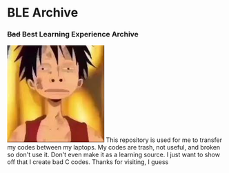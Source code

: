 # BLE Archive

### ~~Bad~~ Best Learning Experience Archive

![images.jpeg](https://github.com/takiyo0/ble-archive/blob/master/gitimages/images.jpeg)
This repository is used for me to transfer my codes between my laptops. My codes are trash, not useful, and broken so
don't use it. Don't even make it as a learning source. I just want to show off that I create bad C codes. Thanks for
visiting, I guess